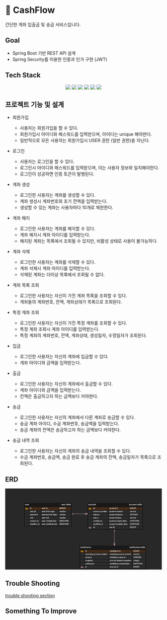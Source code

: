 # 💸 CashFlow

간단한 계좌 입출금 및 송금 서비스입니다.

## Goal
  - Spring Boot 기반 REST API 설계
  - Spring Security를 이용한 인증과 인가 구현 (JWT)

## Tech Stack
<div align=center> 
  <img src="https://img.shields.io/badge/java-007396?style=for-the-badge&logo=java&logoColor=white"> 
  <img src="https://img.shields.io/badge/springboot-6DB33F?style=for-the-badge&logo=springboot&logoColor=white">
  <img src="https://img.shields.io/badge/mysql-4479A1?style=for-the-badge&logo=mysql&logoColor=white"> 
  <img src="https://img.shields.io/badge/springsecurity-6DB33F?style=for-the-badge&logo=springboot&logoColor=white"> 
  <img src="https://img.shields.io/badge/docker-2496ED?style=for-the-badge&logo=docker&logoColor=white"> 
  <img src="https://img.shields.io/badge/git-F05032?style=for-the-badge&logo=git&logoColor=white">
</div>

## 프로젝트 기능 및 설계
- 회원가입
  - 사용자는 회원가입을 할 수 있다.
  - 회원가입시 아이디와 패스워드를 입력받으며, 아이디는 unique 해야한다.
  - 일반적으로 모든 사용자는 회원가입시 USER 권한 (일반 권한)을 지닌다.
- 로그인
  - 사용자는 로그인을 할 수 있다.
  - 로그인시 아이디와 패스워드를 입력받으며, 이는 사용자 정보와 일치해야한다.
  - 로그인이 성공하면 인증 토큰이 발행된다.
 
- 계좌 생성
  - 로그인한 사용자는 계좌를 생성할 수 있다.
  - 계좌 생성시 계좌번호와 초기 잔액을 입력받는다.
  - 생성할 수 있는 계좌는 사용자마다 10개로 제한한다.
- 계좌 해지
  - 로그인한 사용자는 계좌를 해지할 수 있다.
  - 계좌 해지시 계좌 아이디를 입력받는다.
  - 해지된 계좌는 목록에서 조회될 수 있지만, 비활성 상태로 사용이 불가능하다.
- 계좌 삭제
  - 로그인한 사용자는 계좌를 삭제할 수 있다.
  - 계좌 삭제시 계좌 아이디를 입력받는다.
  - 삭제된 계좌는 더이상 목록에서 조회될 수 없다.
 
- 계좌 목록 조회
  - 로그인한 사용자는 자신이 가진 계좌 목록을 조회할 수 있다.
  - 계좌들의 계좌번호, 잔액, 계좌상태가 목록으로 조회된다.
- 특정 계좌 조회
  - 로그인한 사용자는 자신이 가진 특정 계좌를 조회할 수 있다.
  - 특정 계좌 조회시 계좌 아이디를 입력받는다.
  - 특정 계좌의 계좌번호, 잔액, 계좌상태, 생성일자, 수정일자가 조회된다.
 
- 입금
  - 로그인한 사용자는 자신의 계좌에 입금할 수 있다.
  - 계좌 아이디와 금액을 입력받는다.
- 출금
  - 로그인한 사용자는 자신의 계좌에서 출금할 수 있다.
  - 계좌 아이디와 금액을 입력받는다.
  - 잔액은 출금하고자 하는 금액보다 커야한다.

- 송금
  - 로그인한 사용자는 자신의 계좌에서 다른 계좌로 송금할 수 있다.
  - 송금 계좌 아이디, 수금 계좌번호, 송금액을 입력받는다.
  - 송금 계좌의 잔액은 송금하고자 하는 금액보다 커야한다.
- 송금 내역 조회
  - 로그인한 사용자는 자신의 계좌의 송금 내역을 조회할 수 있다.
  - 수금 계좌번호, 송금액, 송금 완료 후 송금 계좌의 잔액, 송금일자가 목록으로 조회된다.

## ERD
![ERD](doc/img/CashFlow.png)

## Trouble Shooting
[trouble shooting section](doc/TROUBLE_SHOOTING.md)

## Something To Improve
